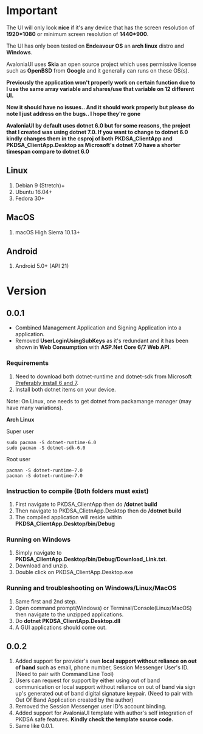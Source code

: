 # Important
The UI will only look **nice** if it's any device that has the screen resolution of **1920*1080** or minimum screen resolution of **1440*900**.

The UI has only been tested on **Endeavour OS** an **arch linux** distro and **Windows**.

AvaloniaUI uses **Skia** an open source project which uses permissive license such as **OpenBSD** from **Google** and it generally can runs on these OS(s).

**Previously the application won't properly work on certain function due to I use the same array variable and shares/use that variable on 12 different UI.**

**Now it should have no issues.. And it should work properly but please do note I just address on the bugs.. I hope they're gone**

**AvaloniaUI by default uses dotnet 6.0 but for some reasons, the project that I created was using dotnet 7.0. If you want to change to dotnet 6.0 kindly changes them in the csproj of both PKDSA_ClientApp and PKDSA_ClientApp.Desktop as Microsoft's dotnet 7.0 have a shorter timespan compare to dotnet 6.0**

## Linux
1. Debian 9 (Stretch)+
2. Ubuntu 16.04+
3. Fedora 30+

## MacOS
1. macOS High Sierra 10.13+

## Android
1. Android 5.0+ (API 21)

# Version

## 0.0.1
- Combined Management Application and Signing Application into a application.
- Removed **UserLoginUsingSubKeys** as it's redundant and it has been shown in **Web Consumption** with **ASP.Net Core 6/7 Web API**.

### Requirements
1. Need to download both dotnet-runtime and dotnet-sdk from Microsoft [Preferably install 6 and 7](https://learn.microsoft.com/en-us/dotnet/core/install/linux-ubuntu).
2. Install both dotnet items on your device.

Note: On Linux, one needs to get dotnet from packamange manager (may have many variations).

**Arch Linux**

Super user
```
sudo pacman -S dotnet-runtime-6.0
sudo pacman -S dotnet-sdk-6.0
```

Root user
```
pacman -S dotnet-runtime-7.0
pacman -S dotnet-runtime-7.0
```

### Instruction to compile (Both folders must exist)
1. First navigate to PKDSA_ClientApp then do **/dotnet build**
2. Then navigate to PKDSA_ClietnApp.Desktop then do **/dotnet build**
3. The compiled application will reside within **PKDSA_ClientApp.Desktop/bin/Debug**

### Running on Windows
1. Simply navigate to **PKDSA_ClientApp.Desktop/bin/Debug/Download_Link.txt**.
2. Download and unzip.
3. Double click on PKDSA_ClientApp.Desktop.exe

### Running and troubleshooting on Windows/Linux/MacOS
1. Same first and 2nd step.
2. Open command prompt(Windows) or Terminal/Console(Linux/MacOS) then navigate to the unzipped applications.
3. Do **dotnet PKDSA_ClientApp.Desktop.dll**
4. A GUI applications should come out.

## 0.0.2
1. Added support for provider's own **local support without reliance on out of band** such as email, phone number, Session Messenger User's ID. (Need to pair with Command Line Tool)
2. Users can request for support by either using out of band communication or local support without reliance on out of band via sign up's generated out of band digital signature keypair. (Need to pair with Out Of Band Application created by the author)
3. Removed the Session Messenger user ID's account binding.
4. Added support for AvaloniaUI template with author's self integration of PKDSA safe features. **Kindly check the template source code.**
5. Same like 0.0.1. 

